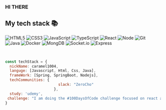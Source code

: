### HI THERE 
<h2> My tech stack 📚 </h2>

![HTML5](https://img.shields.io/badge/-HTML5-F05032?style=for-the-badge&logo=html5&logoColor=ffffff)
![CSS3](https://img.shields.io/badge/-CSS3-007ACC?style=for-the-badge&logo=css3)
![JavaScript](https://img.shields.io/badge/-JavaScript-%23F7DF1C?style=for-the-badge&logo=javascript&logoColor=000000&labelColor=%23F7DF1C&color=%23FFCE5A)
![TypeScript](https://img.shields.io/badge/-TypeScript-007ACC?style=for-the-badge&logo=typescript&logoColor=white)
![React](https://img.shields.io/badge/-React-222222?style=for-the-badge&logo=react)
![Node](https://img.shields.io/badge/-Nodejs-43853d?style=for-the-badge&logo=Node.js&logoColor=white)
![Git](https://img.shields.io/badge/-Git-F05032?style=for-the-badge&logo=git&logoColor=ffffff)
![Java](https://img.shields.io/badge/java-007396?style=for-the-badge&logo=java&logoColor=white)
![Docker](https://img.shields.io/badge/-Docker-46a2f1?style=for-the-badge&logo=Docker&logoColor=white)
![MongDB](https://img.shields.io/badge/mongoDB-47A248?style=for-the-badge&logo=MongoDB&logoColor=white)
![Socket.io](https://img.shields.io/badge/socket.io-010101?style=for-the-badge&logo=socket.io&logoColor=white")
![Express](https://img.shields.io/badge/express-#339933?style=for-the-badge&logo=express&logoColor=white)

<br/>

```javascript
const techStack = {
  nickName: caramel1004,
  languge: [Javascript, Html, Css, Java],
  frameWork: [Spring, SpringBoot, Nodejs],
  techCommunities: {
                        slack: "ZeroCho"
                      },
  study: 'udemy',
 challenge: "I am doing the #100DaysOfCode challenge focused on react and typescript"
}
```
